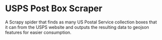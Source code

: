 # USPS Post Box Scraper

A Scrapy spider that finds as many US Postal Service collection boxes that it can from the USPS website and outputs the resulting data to geojson features for easier consumption.
